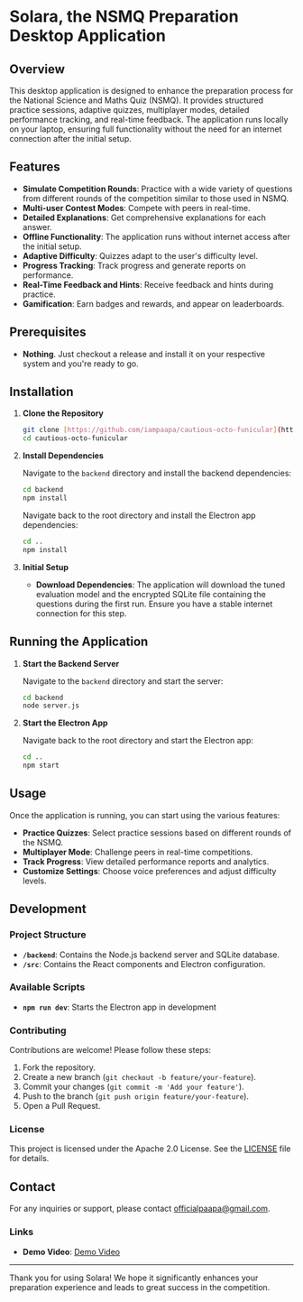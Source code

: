 # Solara, the NSMQ Preparation Desktop Application

## Overview

This desktop application is designed to enhance the preparation process for the National Science and Maths Quiz (NSMQ). It provides structured practice sessions, adaptive quizzes, multiplayer modes, detailed performance tracking, and real-time feedback. The application runs locally on your laptop, ensuring full functionality without the need for an internet connection after the initial setup.

## Features

- **Simulate Competition Rounds**: Practice with a wide variety of questions from different rounds of the competition similar to those used in NSMQ.
- **Multi-user Contest Modes**: Compete with peers in real-time.
- **Detailed Explanations**: Get comprehensive explanations for each answer.
- **Offline Functionality**: The application runs without internet access after the initial setup.
- **Adaptive Difficulty**: Quizzes adapt to the user's difficulty level.
- **Progress Tracking**: Track progress and generate reports on performance.
- **Real-Time Feedback and Hints**: Receive feedback and hints during practice.
- **Gamification**: Earn badges and rewards, and appear on leaderboards.

## Prerequisites

- **Nothing**. Just checkout a release and install it on your respective system and you're ready to go. 

## Installation

1. **Clone the Repository**

   ```bash
   git clone [https://github.com/iampaapa/cautious-octo-funicular](https://github.com/iampaapa/cautious-octo-funicular/)
   cd cautious-octo-funicular
   ```

2. **Install Dependencies**

   Navigate to the `backend` directory and install the backend dependencies:

   ```bash
   cd backend
   npm install
   ```

   Navigate back to the root directory and install the Electron app dependencies:

   ```bash
   cd ..
   npm install
   ```

3. **Initial Setup**

   - **Download Dependencies**: The application will download the tuned evaluation model and the encrypted SQLite file containing the questions during the first run. Ensure you have a stable internet connection for this step.

## Running the Application

1. **Start the Backend Server**

   Navigate to the `backend` directory and start the server:

   ```bash
   cd backend
   node server.js
   ```

2. **Start the Electron App**

   Navigate back to the root directory and start the Electron app:

   ```bash
   cd ..
   npm start
   ```

## Usage

Once the application is running, you can start using the various features:

- **Practice Quizzes**: Select practice sessions based on different rounds of the NSMQ.
- **Multiplayer Mode**: Challenge peers in real-time competitions.
- **Track Progress**: View detailed performance reports and analytics.
- **Customize Settings**: Choose voice preferences and adjust difficulty levels.

## Development

### Project Structure

- **`/backend`**: Contains the Node.js backend server and SQLite database.
- **`/src`**: Contains the React components and Electron configuration.

### Available Scripts

- **`npm run dev`**: Starts the Electron app in development

### Contributing

Contributions are welcome! Please follow these steps:

1. Fork the repository.
2. Create a new branch (`git checkout -b feature/your-feature`).
3. Commit your changes (`git commit -m 'Add your feature'`).
4. Push to the branch (`git push origin feature/your-feature`).
5. Open a Pull Request.

### License

This project is licensed under the Apache 2.0 License. See the [LICENSE](LICENSE.md) file for details.

## Contact

For any inquiries or support, please contact [officialpaapa@gmail.com](mailto:officialpaapa@gmail.com).

### Links

- **Demo Video**: [Demo Video](https://www.youtube.com/linktovideo)

---

Thank you for using Solara! We hope it significantly enhances your preparation experience and leads to great success in the competition.
